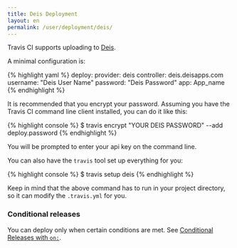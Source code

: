 ```yaml
---
title: Deis Deployment
layout: en
permalink: /user/deployment/deis/
---
```


Travis CI supports uploading to [Deis](http://deis.io/).

A minimal configuration is:

{% highlight yaml %}
deploy:
  provider: deis
  controller: deis.deisapps.com
  username: "Deis User Name"
  password: "Deis Password"
  app: App_name
{% endhighlight %}

It is recommended that you encrypt your password.
Assuming you have the Travis CI command line client installed, you can do it like this:

{% highlight console %}
$ travis encrypt "YOUR DEIS PASSWORD" --add deploy.password
{% endhighlight %}

You will be prompted to enter your api key on the command line.

You can also have the `travis` tool set up everything for you:

{% highlight console %}
$ travis setup deis
{% endhighlight %}

Keep in mind that the above command has to run in your project directory, so it can modify the `.travis.yml` for you.

### Conditional releases

You can deploy only when certain conditions are met.
See [Conditional Releases with `on:`](/user/deployment#Conditional-Releases-with-on%3A).
